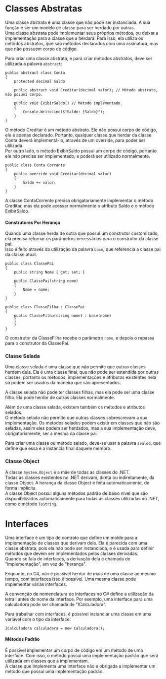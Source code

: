 # Classes Abstratas

Uma classe abstrata é uma classe que não pode ser instanciada. A sua função é ser um modelo de classe para ser herdado por outras.  
Uma classe abstrata pode implementar seus próprios métodos, ou deixar a implementação para a classe que a herdará. Para isso, ela utiliza os métodos abstratos, que são métodos declarados com uma assinatura, mas que não possuem corpo de código.

Para criar uma classe abstrata, e para criar métodos abstratos, deve ser utilizada a palavra `abstract`:
```
public abstract class Conta
{
	protected decimal Saldo

	public abstract void Creditar(decimal valor); // Método abstrato, não posusi corpo.

	public void ExibirSaldo() // Método implementado.
	{
		Console.WriteLine($"Saldo: {Saldo}");
	}
}
```
O método Creditar é um método abstrato. Ele não possui corpo de código, ele é apenas declarado. Portanto, qualquer classe que herdar da classe Conta deverá implementá-lo, através de um override, para poder ser utilizada.  
Por outro lado, o método ExibirSaldo possui um corpo de código, portanto ele não precisa ser implementado, e poderá ser utilizado normalmente.
```
public class Conta Corrente
{
	public override void Creditar(decimal valor)
	{
		Saldo += valor;
	}
}
```

A classe ContaCorrente precisa obrigatoriamente implementar o método Creditar, mas ela pode acessar normalmente o atributo Saldo e o método ExibirSaldo.

#### Construtores Por Herança

Quando uma classe herda de outra que possui um construtor customizado, ela precisa retornar os parâmetros necessários para o construtor da classe pai.  
Isso é feito através da utilização da palavra `base`, que referencia a classe pai da classe atual.
```
public class ClassePai
{
	public string Nome { get; set; }

	public ClassePai(string nome)
	{
		Nome = nome;
	}
}

public class ClasseFilha : ClassePai
{
	public ClasseFilha(string nome) : base(nome)
	{
	}
}
```
O construtor da ClasseFilha recebe o parâmetro `nome`, e depois o repassa para o construtor da ClassePai.

### Classe Selada

Uma classe selada é uma classe que não permite que outras classes herdem dela. Ela é uma classe final, que não pode ser estendida por outras classes, portanto os métodos, implementações e atributos existentes nela só podem ser usados da maneira que são apresentados.

A classe selada não pode ter classes filhas, mas ela pode ser uma classe filha. Ela pode herdar de outras classes normalmente.

Além de uma classe selada, existem também os métodos e atributos selados.  
O método selado não permite que outras classes sobrescrevam a sua implementação. Os métodos selados podem existir em classes que não são seladas, assim eles podem ser herdados, mas a sua implementação deve, obrigatoriamente, ser a mesma da classe pai.

Para criar uma classe ou método selado, deve-se usar a palavra `sealed`, que define que essa é a instância final daquele membro.

### Classe Object

A classe `System.Object` é a mãe de todas as classes do .NET.  
Todas as classes existentes no .NET derivam, direta ou indiretamente, da classe Object. A herança da classe Object é feita automaticamente, de forma implícita.  
A classe Object possui alguns métodos padrão de baixo nível que são disponibilizados automaticamente para todas as classes utilizadas no .NET, como o método `ToString`.

# Interfaces

Uma interface é um tipo de contrato que define um molde para a implementação de classes que derivam dela. Ela é parecida com uma classe abstrata, pois ela não pode ser instanciada, e é usada para definir métodos que devem ser implementados pelas classes derivadas.  
Quando se fala de interfaces, a derivação dela é chamada de "implementação", em vez de "herança".

Enquanto, no C#, não é possível herdar de mais de uma classe ao mesmo tempo, com interfaces isso é possível. Uma mesma classe pode implementar várias interfaces.

A convenção de nomenclatura de interfaces no C# define a utilização da letra I antes do nome da interface. Por exemplo, uma interface para uma calculadora pode ser chamada de "ICalculadora".

Para trabalhar com interfaces, é possível instanciar uma classe em uma variável com o tipo da interface:
```
ICalculadora calculadora = new Calculadora();
``` 

#### Métodos Padrão

É possível implementar um corpo de código em um método de uma interface. Com isso, o método possui uma implementação padrão que será utilizada em classes que a implementam.  
A classe que implementa uma interface não é obrigada a implementar um método que possui uma implementação padrão.